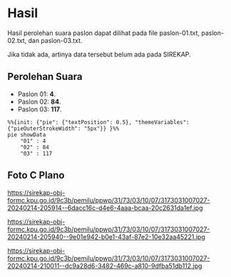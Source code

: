 # Hasil

Hasil perolehan suara paslon dapat dilihat pada file paslon-01.txt, paslon-02.txt, dan paslon-03.txt.

Jika tidak ada, artinya data tersebut belum ada pada SIREKAP.

## Perolehan Suara

 * Paslon 01: **4**.
 * Paslon 02: **84**.
 * Paslon 03: **117**.

```mermaid
%%{init: {"pie": {"textPosition": 0.5}, "themeVariables": {"pieOuterStrokeWidth": "5px"}} }%%
pie showData
    "01" : 4
    "02" : 84
    "03" : 117
```
## Foto C Plano

https://sirekap-obj-formc.kpu.go.id/9c3b/pemilu/ppwp/31/73/03/10/07/3173031007027-20240214-205914--6dacc16c-d4e6-4aaa-bcaa-20c2631da1ef.jpg

https://sirekap-obj-formc.kpu.go.id/9c3b/pemilu/ppwp/31/73/03/10/07/3173031007027-20240214-205940--9e01e942-b0e1-43af-87e2-10e32aa45221.jpg

https://sirekap-obj-formc.kpu.go.id/9c3b/pemilu/ppwp/31/73/03/10/07/3173031007027-20240214-210011--dc9a28d6-3482-469c-a810-9dfba51db112.jpg
